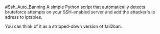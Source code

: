 #Ssh_Auto_Banning
A simple Python script that automatically detects bruteforce attempts on your SSH-enabled server and add the attacker's ip adress to iptables.

You can think of it as a stripped-down version of fail2ban.